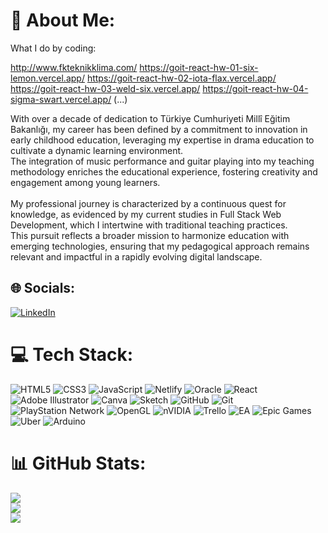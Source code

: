 # 💫 About Me:

What I do by coding:

http://www.fkteknikklima.com/
https://goit-react-hw-01-six-lemon.vercel.app/
https://goit-react-hw-02-iota-flax.vercel.app/
https://goit-react-hw-03-weld-six.vercel.app/
https://goit-react-hw-04-sigma-swart.vercel.app/
(...)

With over a decade of dedication to Türkiye Cumhuriyeti Millî Eğitim Bakanlığı, my career has been defined by a commitment to innovation in early childhood education, leveraging my expertise in drama education to cultivate a dynamic learning environment. <br>The integration of music performance and guitar playing into my teaching methodology enriches the educational experience, fostering creativity and engagement among young learners.<br><br>My professional journey is characterized by a continuous quest for knowledge, as evidenced by my current studies in Full Stack Web Development, which I intertwine with traditional teaching practices. <br>This pursuit reflects a broader mission to harmonize education with emerging technologies, ensuring that my pedagogical approach remains relevant and impactful in a rapidly evolving digital landscape.


## 🌐 Socials:
[![LinkedIn](https://img.shields.io/badge/LinkedIn-%230077B5.svg?logo=linkedin&logoColor=white)](https://linkedin.com/in/vahidesegahuney) 

# 💻 Tech Stack:
![HTML5](https://img.shields.io/badge/html5-%23E34F26.svg?style=for-the-badge&logo=html5&logoColor=white) ![CSS3](https://img.shields.io/badge/css3-%231572B6.svg?style=for-the-badge&logo=css3&logoColor=white) ![JavaScript](https://img.shields.io/badge/javascript-%23323330.svg?style=for-the-badge&logo=javascript&logoColor=%23F7DF1E) ![Netlify](https://img.shields.io/badge/netlify-%23000000.svg?style=for-the-badge&logo=netlify&logoColor=#00C7B7) ![Oracle](https://img.shields.io/badge/Oracle-F80000?style=for-the-badge&logo=oracle&logoColor=white) ![React](https://img.shields.io/badge/react-%2320232a.svg?style=for-the-badge&logo=react&logoColor=%2361DAFB) ![Adobe Illustrator](https://img.shields.io/badge/adobe%20illustrator-%23FF9A00.svg?style=for-the-badge&logo=adobe%20illustrator&logoColor=white) ![Canva](https://img.shields.io/badge/Canva-%2300C4CC.svg?style=for-the-badge&logo=Canva&logoColor=white) ![Sketch](https://img.shields.io/badge/Sketch-FFB387?style=for-the-badge&logo=sketch&logoColor=black) ![GitHub](https://img.shields.io/badge/github-%23121011.svg?style=for-the-badge&logo=github&logoColor=white) ![Git](https://img.shields.io/badge/git-%23F05033.svg?style=for-the-badge&logo=git&logoColor=white) ![PlayStation Network](https://img.shields.io/badge/PSN-%230070D1.svg?style=for-the-badge&logo=Playstation&logoColor=white) ![OpenGL](https://img.shields.io/badge/OpenGL-white?logo=OpenGL&style=for-the-badge) ![nVIDIA](https://img.shields.io/badge/nVIDIA-%2376B900.svg?style=for-the-badge&logo=nVIDIA&logoColor=white) ![Trello](https://img.shields.io/badge/Trello-%23026AA7.svg?style=for-the-badge&logo=Trello&logoColor=white) ![EA](https://img.shields.io/badge/ea-%23000000.svg?style=for-the-badge&logo=ea&logoColor=white) ![Epic Games](https://img.shields.io/badge/epicgames-%23313131.svg?style=for-the-badge&logo=epicgames&logoColor=white) ![Uber](https://img.shields.io/badge/Uber-%23000000.svg?style=for-the-badge&logo=Uber&logoColor=white) ![Arduino](https://img.shields.io/badge/-Arduino-00979D?style=for-the-badge&logo=Arduino&logoColor=white)
# 📊 GitHub Stats:
![](https://github-readme-stats.vercel.app/api?username=vahidesegah&theme=dark&hide_border=true&include_all_commits=true&count_private=false)<br/>
![](https://github-readme-streak-stats.herokuapp.com/?user=vahidesegah&theme=dark&hide_border=true)<br/>
![](https://github-readme-stats.vercel.app/api/top-langs/?username=vahidesegah&theme=dark&hide_border=true&include_all_commits=true&count_private=false&layout=compact)
